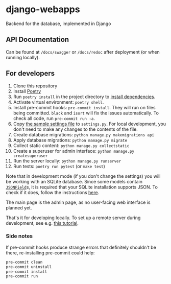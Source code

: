 # django-webapps
Backend for the database, implemented in Django


## API Documentation
Can be found at `/docs/swagger` or `/docs/redoc` after deployment (or when running locally).

## For developers

1. Clone this repository
2. Install [Poetry](https://github.com/python-poetry/poetry)
3. Run `poetry install` in the project directory to [install dependencies](https://python-poetry.org/docs/basic-usage/#installing-dependencies).
4. Activate virtual environment: `poetry shell`.
5. Install pre-commit hooks: `pre-commit install`. They will run on files being committed. `black` and `isort` will fix the issues automatically. To check all code, run `pre-commit run -a`.
6. Copy [the sample settings file](django_webapps/settings_sample.py) to `settings.py`. For local development, you don't need to make any changes to the contents of the file.
7. Create database migrations: `python manage.py makemigrations api`
8. Apply database migrations: `python manage.py migrate`
9. Collect static content: `python manage.py collectstatic`
10. Create a superuser for admin interface: `python manage.py createsuperuser`
11. Run the server locally: `python manage.py runserver`
12. Run tests: `poetry run pytest` (or `make test`)

Note that in development mode (if you don't change the settings) you will be working with an SQLite database. Since some models contain [`JSONField`](https://docs.djangoproject.com/en/4.1/ref/models/fields/#django.db.models.JSONField)s, it is required that your SQLite installation supports JSON. To check if it does, follow the instructions [here](https://code.djangoproject.com/wiki/JSON1Extension).

The main page is the admin page, as no user-facing web interface is planned yet.

That's it for developing locally. To set up a remote server during development, see e.g. [this tutorial](https://www.digitalocean.com/community/tutorials/how-to-set-up-django-with-postgres-nginx-and-gunicorn-on-ubuntu-22-04).

### Side notes

If pre-commit hooks produce strange errors that definitely shouldn't be there, re-installing pre-commit could help:
```bash
pre-commit clean
pre-commit uninstall
pre-commit install
pre-commit run
```
